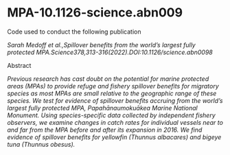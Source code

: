 # MPA-10.1126-science.abn009
Code used to conduct the following publication

  *Sarah Medoff et al.,Spillover benefits from the world’s largest fully protected MPA.Science378,313-316(2022).DOI:10.1126/science.abn0098*

Abstract 

   *Previous research has cast doubt on the potential for marine protected areas (MPAs) to provide refuge and fishery spillover benefits for migratory species as most MPAs are small relative to the geographic range of these species. We test for evidence of spillover benefits accruing from the world’s largest fully protected MPA, Papahānaumokuākea Marine National Monument. Using species-specific data collected by independent fishery observers, we examine changes in catch rates for individual vessels near to and far from the MPA before and after its expansion in 2016. We find evidence of spillover benefits for yellowfin (Thunnus albacares) and bigeye tuna (Thunnus obesus).*
